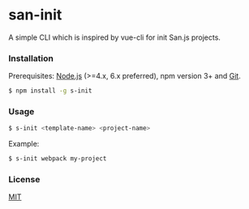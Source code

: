 # san-init

A simple CLI which is inspired by vue-cli for init San.js projects.

### Installation

Prerequisites: [Node.js](https://nodejs.org/en/) (>=4.x, 6.x preferred), npm version 3+ and [Git](https://git-scm.com/).

``` bash
$ npm install -g s-init
```

### Usage

``` bash
$ s-init <template-name> <project-name>
```

Example:

``` bash
$ s-init webpack my-project
```


### License

[MIT](http://opensource.org/licenses/MIT)
